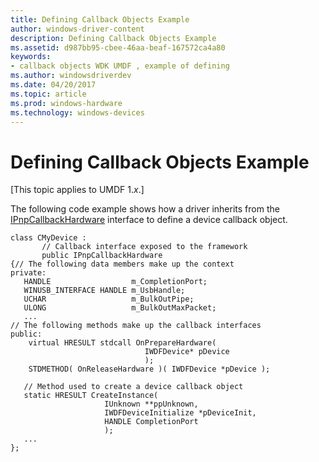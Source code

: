 ```yaml
---
title: Defining Callback Objects Example
author: windows-driver-content
description: Defining Callback Objects Example
ms.assetid: d987bb95-cbee-46aa-beaf-167572ca4a80
keywords:
- callback objects WDK UMDF , example of defining
ms.author: windowsdriverdev
ms.date: 04/20/2017
ms.topic: article
ms.prod: windows-hardware
ms.technology: windows-devices
---
```


# Defining Callback Objects Example


\[This topic applies to UMDF 1.*x*.\]

The following code example shows how a driver inherits from the [IPnpCallbackHardware](https://msdn.microsoft.com/library/windows/hardware/ff556764) interface to define a device callback object.

```
class CMyDevice :
       // Callback interface exposed to the framework
       public IPnpCallbackHardware 
{// The following data members make up the context
private:
   HANDLE                  m_CompletionPort;
   WINUSB_INTERFACE HANDLE m_UsbHandle;
   UCHAR                   m_BulkOutPipe;
   ULONG                   m_BulkOutMaxPacket;
   ...
// The following methods make up the callback interfaces
public:
    virtual HRESULT stdcall OnPrepareHardware( 
                              IWDFDevice* pDevice
                              );
    STDMETHOD( OnReleaseHardware )( IWDFDevice *pDevice );

   // Method used to create a device callback object
   static HRESULT CreateInstance( 
                     IUnknown **ppUnknown, 
                     IWDFDeviceInitialize *pDeviceInit,
                     HANDLE CompletionPort 
                     );
   ...
};
```

 

 





